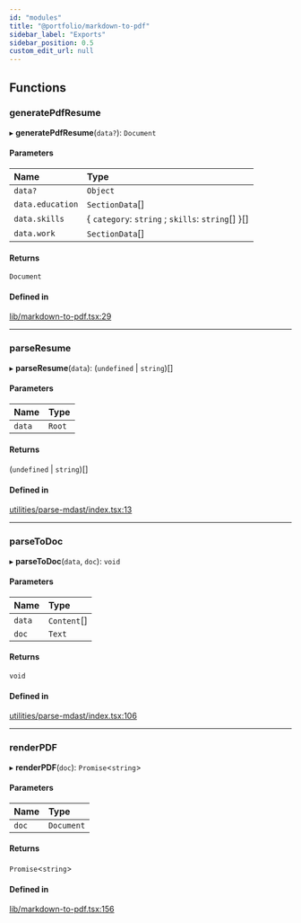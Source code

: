 ```yaml
---
id: "modules"
title: "@portfolio/markdown-to-pdf"
sidebar_label: "Exports"
sidebar_position: 0.5
custom_edit_url: null
---
```


## Functions

### generatePdfResume

▸ **generatePdfResume**(`data?`): `Document`

#### Parameters

| Name | Type |
| :------ | :------ |
| `data?` | `Object` |
| `data.education` | `SectionData`[] |
| `data.skills` | { `category`: `string` ; `skills`: `string`[]  }[] |
| `data.work` | `SectionData`[] |

#### Returns

`Document`

#### Defined in

[lib/markdown-to-pdf.tsx:29](https://github.com/alexwine36/Portfolio/blob/0257d1c/libs/markdown-to-pdf/src/lib/markdown-to-pdf.tsx#L29)

___

### parseResume

▸ **parseResume**(`data`): (`undefined` \| `string`)[]

#### Parameters

| Name | Type |
| :------ | :------ |
| `data` | `Root` |

#### Returns

(`undefined` \| `string`)[]

#### Defined in

[utilities/parse-mdast/index.tsx:13](https://github.com/alexwine36/Portfolio/blob/0257d1c/libs/markdown-to-pdf/src/utilities/parse-mdast/index.tsx#L13)

___

### parseToDoc

▸ **parseToDoc**(`data`, `doc`): `void`

#### Parameters

| Name | Type |
| :------ | :------ |
| `data` | `Content`[] |
| `doc` | `Text` |

#### Returns

`void`

#### Defined in

[utilities/parse-mdast/index.tsx:106](https://github.com/alexwine36/Portfolio/blob/0257d1c/libs/markdown-to-pdf/src/utilities/parse-mdast/index.tsx#L106)

___

### renderPDF

▸ **renderPDF**(`doc`): `Promise`<`string`\>

#### Parameters

| Name | Type |
| :------ | :------ |
| `doc` | `Document` |

#### Returns

`Promise`<`string`\>

#### Defined in

[lib/markdown-to-pdf.tsx:156](https://github.com/alexwine36/Portfolio/blob/0257d1c/libs/markdown-to-pdf/src/lib/markdown-to-pdf.tsx#L156)
